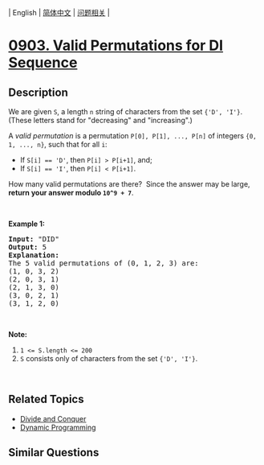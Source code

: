 
| English | [简体中文](README.md) | [问题相关](QUESTION.md) |
# [0903. Valid Permutations for DI Sequence](https://leetcode-cn.com/problems/valid-permutations-for-di-sequence/)
## Description
<p>We are given <code>S</code>, a length <code>n</code> string of characters from the set <code>{&#39;D&#39;, &#39;I&#39;}</code>. (These letters stand for &quot;decreasing&quot; and &quot;increasing&quot;.)</p>

<p>A&nbsp;<em>valid permutation</em>&nbsp;is a permutation <code>P[0], P[1], ..., P[n]</code> of integers&nbsp;<code>{0, 1, ..., n}</code>, such that for all <code>i</code>:</p>

<ul>
	<li>If <code>S[i] == &#39;D&#39;</code>, then <code>P[i] &gt; P[i+1]</code>, and;</li>
	<li>If <code>S[i] == &#39;I&#39;</code>, then <code>P[i] &lt; P[i+1]</code>.</li>
</ul>

<p>How many valid permutations are there?&nbsp; Since the answer may be large, <strong>return your answer modulo <code>10^9 + 7</code></strong>.</p>

<p>&nbsp;</p>

<p><strong>Example 1:</strong></p>

<pre>
<strong>Input: </strong><span id="example-input-1-1">&quot;DID&quot;</span>
<strong>Output: </strong><span id="example-output-1">5</span>
<strong>Explanation: </strong>
The 5 valid permutations of (0, 1, 2, 3) are:
(1, 0, 3, 2)
(2, 0, 3, 1)
(2, 1, 3, 0)
(3, 0, 2, 1)
(3, 1, 2, 0)
</pre>

<p>&nbsp;</p>

<p><strong>Note:</strong></p>

<ol>
	<li><code>1 &lt;= S.length &lt;= 200</code></li>
	<li><code>S</code> consists only of characters from the set <code>{&#39;D&#39;, &#39;I&#39;}</code>.</li>
</ol>

<div>
<p>&nbsp;</p>
</div>

## Related Topics
- [Divide and Conquer](https://leetcode-cn.com/tag/divide-and-conquer)
- [Dynamic Programming](https://leetcode-cn.com/tag/dynamic-programming)
## Similar Questions

